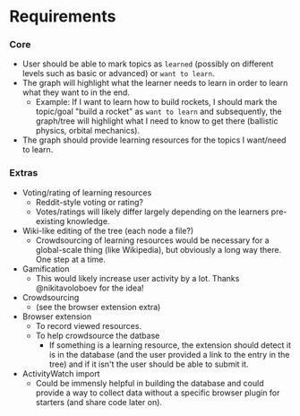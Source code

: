 Requirements
============

### Core

 - User should be able to mark topics as `learned` (possibly on different levels such as basic or advanced) or `want to learn`.
 - The graph will highlight what the learner needs to learn in order to learn what they want to in the end.
   - Example: If I want to learn how to build rockets, I should mark the topic/goal "build a rocket" as `want to learn` and subsequently, the graph/tree will highlight what I need to know to get there (ballistic physics, orbital mechanics).
 - The graph should provide learning resources for the topics I want/need to learn.

### Extras

 - Voting/rating of learning resources
   - Reddit-style voting or rating?
   - Votes/ratings will likely differ largely depending on the learners pre-existing knowledge.
 - Wiki-like editing of the tree (each node a file?)
   - Crowdsourcing of learning resources would be necessary for a global-scale thing (like Wikipedia), but obviously a long way there. One step at a time.
 - Gamification
   - This would likely increase user activity by a lot. Thanks @nikitavoloboev for the idea!
 - Crowdsourcing
   - (see the browser extension extra)
 - Browser extension
   - To record viewed resources.
   - To help crowdsource the datbase
     - If something is a learning resource, the extension should detect it is in the database (and the user provided a link to the entry in the tree) and if it isn't the user should be able to submit it. 
 - ActivityWatch import
   - Could be immensly helpful in building the database and could provide a way to collect data without a specific browser plugin for starters (and share code later on).



